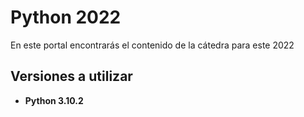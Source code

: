 # Python 2022

En este portal encontrarás el contenido de la cátedra para este 2022

## Versiones a utilizar

- <strong>Python 3.10.2</strong>

